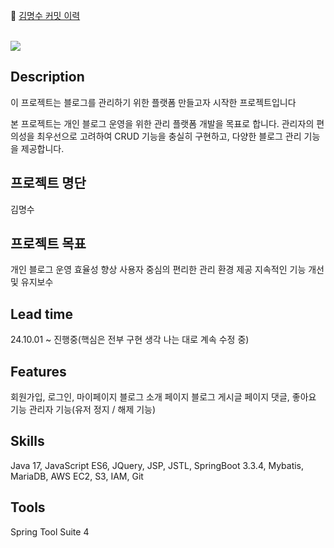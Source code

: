 🔗 <a href="https://github.com/Dazzler112/blog-toyproject/pulls?q=is%3Apr+is%3Aclosed">김명수 커밋 이력</a>
<br>
<br>


<img src="https://github.com/user-attachments/assets/fdc97fc3-b7b7-44d3-b58d-31fde397ab24"/>




<h2>Description</h2>
이 프로젝트는 블로그를 관리하기 위한 플랫폼 만들고자 시작한 프로젝트입니다

본 프로젝트는 개인 블로그 운영을 위한 관리 플랫폼 개발을 목표로 합니다. 
관리자의 편의성을 최우선으로 고려하여 CRUD 기능을 충실히 구현하고, 다양한 블로그 관리 기능을 제공합니다.




<h2>프로젝트 명단</h2>
김명수




<h2>프로젝트 목표</h2>

개인 블로그 운영 효율성 향상
사용자 중심의 편리한 관리 환경 제공
지속적인 기능 개선 및 유지보수




<h2>Lead time</h2>
24.10.01 ~ 진행중(핵심은 전부 구현 생각 나는 대로 계속 수정 중)




<h2>Features</h2>
회원가입, 로그인, 마이페이지
블로그 소개 페이지
블로그 게시글 페이지
댓글, 좋아요 기능
관리자 기능(유저 정지 / 해제 기능)




<h2>Skills</h2>
Java 17, 
JavaScript ES6, 
JQuery, 
JSP, JSTL, 
SpringBoot 3.3.4, 
Mybatis, 
MariaDB, 
AWS EC2, S3, IAM, 
Git




<h2>Tools</h2>
Spring Tool Suite 4
